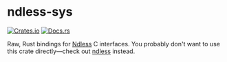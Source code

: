 # ndless-sys
[![Crates.io](https://img.shields.io/crates/v/ndless-sys.svg)](https://crates.io/crates/ndless-sys)
[![Docs.rs](https://docs.rs/ndless-sys/badge.svg)](https://docs.rs/ndless-sys)

Raw, Rust bindings for [Ndless](http://ndless.me/) C interfaces. You
probably don't want to use this crate directly—check out [ndless]
instead.

[ndless]: https://crates.io/crates/ndless
